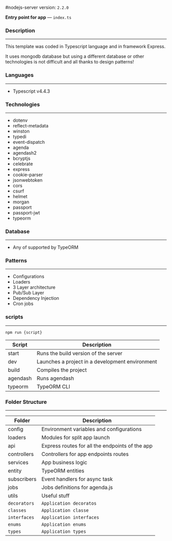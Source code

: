 #nodejs-server
version: ``2.2.0``

__Entry point for app__ — `index.ts`

<h3>Description</h2>
<hr/>

<p>
This template was coded in Typescript language and in framework Express.

It uses mongodb database but using a different database or other technologies is not difficult and
all thanks to design patterns!


</p>

<h3>Languages</h3>
<hr/>

- Typescript v4.4.3

<h3>Technologies</h3>
<hr/>

- dotenv
- reflect-metadata
- winston
- typedi
- event-dispatch
- agenda
- agendash2
- bcryptjs
- celebrate
- express
- cookie-parser
- jsonwebtoken
- cors
- csurf
- helmet
- morgan
- passport
- passport-jwt
- typeorm

<h3>Database</h3>
<hr/>

- Any of supported by TypeORM


<h3>Patterns</h3>
<hr/>

- Configurations
- Loaders
- 3 Layer architecture
- Pub/Sub Layer
- Dependency Injection
- Cron jobs

<h3>scripts</h3>
<hr/>

`npm run {script}`

Script | Description
------------ | -------------
start | Runs the build version of the server
dev | Launches a project in a development environment
build | Compiles the project
agendash | Runs agendash
typeorm | TypeORM CLI


<h3>Folder Structure</h3>
<hr/>

Folder | Description
------------ | -------------
config | Environment variables and configurations
loaders | Modules for split app launch
api | Express routes for all the endpoints of the app
controllers | Controllers for app endpoints routes
services | App business logic
entity | TypeORM entities
subscribers | Event handlers for async task
jobs | Jobs definitions for agenda.js
utils | Useful stuff
`decorators` | `Application decoratos`
`classes` | `Application classe`
`interfaces` | `Application interfaces`
`enums` | `Application enums`
`types` | `Application types`